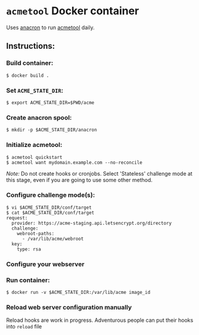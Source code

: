 # `acmetool` Docker container

Uses [anacron](http://anacron.sourceforge.net/) to run [acmetool](https://github.com/hlandau/acme) daily. 

## Instructions:

### Build container:

```
$ docker build .
```

### Set `ACME_STATE_DIR`:

```
$ export ACME_STATE_DIR=$PWD/acme
```

### Create anacron spool:

```
$ mkdir -p $ACME_STATE_DIR/anacron
```

### Initialize acmetool:

```
$ acmetool quickstart
$ acmetool want mydomain.example.com --no-reconcile
```

*Note:* Do not create hooks or cronjobs. Select 'Stateless' challenge mode at this stage, even if you are going to use some other method.

### Configure challenge mode(s):

```
$ vi $ACME_STATE_DIR/conf/target
$ cat $ACME_STATE_DIR/conf/target 
request:
  provider: https://acme-staging.api.letsencrypt.org/directory
  challenge:
    webroot-paths:
      - /var/lib/acme/webroot
  key:
    type: rsa
```

### Configure your webserver

### Run container:

```
$ docker run -v $ACME_STATE_DIR:/var/lib/acme image_id
```

### Reload web server configuration manually

Reload hooks are work in progress. Adventurous people can put their hooks into `reload` file
